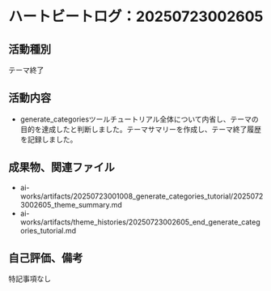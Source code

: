 # ハートビートログ：20250723002605

## 活動種別
テーマ終了

## 活動内容
- generate_categoriesツールチュートリアル全体について内省し、テーマの目的を達成したと判断しました。テーマサマリーを作成し、テーマ終了履歴を記録しました。

## 成果物、関連ファイル
- ai-works/artifacts/20250723001008_generate_categories_tutorial/20250723002605_theme_summary.md
- ai-works/artifacts/theme_histories/20250723002605_end_generate_categories_tutorial.md

## 自己評価、備考
特記事項なし
